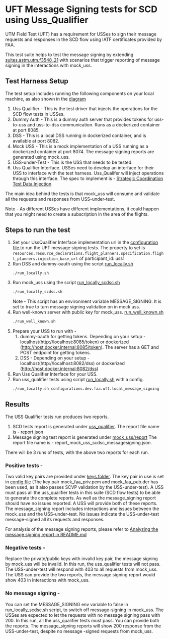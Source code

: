 # UFT Message Signing tests for SCD using Uss_Qualifier

UTM Field Test (UFT) has a requirement for USSes to sign their message requests
and responses in the SCD flow using IATF certificates provided by FAA.

This test suite helps to test the message signing by extending [suites.astm.utm.f3548_21](../../../astm/utm/f3548_21.yaml)
with scenarios that trigger reporting of message signing in the interactions with mock_uss.

## Test Harness Setup

The test setup includes running the following components on your local machine, as also shown in the [diagram](./InterUss%20Test%20Harness%20With%20Message%20Signing.png)

1. Uss Qualifier - This is the test driver that injects the operations for the SCD flow tests in USSes.
2. Dummy Auth - This is a dummy auth server that provides tokens for uss-to-uss and uss-to-dss communication. Runs as a dockerized container at port 8085.
3. DSS - This is a local DSS running in dockerized container, and is available at port 8082.
4. Mock USS - This is a mock implementation of a USS running as a dockerized container at port 8074. The message signing reports are generated using mock_uss.
5. USS-under-Test - This is the USS that needs to be tested.
6. Uss Qualifier Interface. USSes need to develop an interface for their USS
to interface with the test harness. Uss_Qualifer will inject operations through this interface. The spec to
implement is - [Strategic Coordination Test Data Injection](https://github.com/interuss/automated_testing_interfaces/blob/fa3a5f544161c408f50255630a23b670c74a67d1/scd/v1/scd.yaml)

The main idea behind the tests is that mock_uss will consume and validate all the requests and responses from USS-under-test.

Note - As different USSes have different implementations, it could happen that you might need to create a subscription in the area of the flights.

## Steps to run the test

1. Set your UssQualifier Interface implementation url in the [configuration file ](../../../../configurations/dev/faa/uft/local_message_signing.yaml )to run the UFT message signing tests.
The property to set is `resources.resource_declarations.flight_planners.specification.flight_planners.injection_base_url` of participant_id: uss1
2. Run DSS and dummy-oauth using the script [run_locally.sh](../../../../../../build/dev/run_locally.sh)
    ```bash
    ./run_locally.sh
    ```
3. Run mock_uss using the script [run_locally_scdsc.sh](../../../../../mock_uss/run_locally_scdsc.sh)
    ```bash
   ./run_locally_scdsc.sh
    ```
   Note - This script has an environment variable MESSAGE_SIGNING. It is set to true to turn message signing validation on in mock uss.
4. Run well-known server with public key for mock_uss. [run_well_known.sh](../../../../../messagesigning/run_well_known.sh)
    ```bash
   ./run_well_known.sh
   ```
5. Prepare your USS to run with -
   1. dummy-oauth for getting tokens. Depending on your setup - localhost(http://localhost:8085/token) or dockerized (http://host.docker.internal:8085/token). The server has a GET and POST endpoint for getting tokens.
   2. DSS - Depending on your setup - localhost(http://localhost:8082/dss) or dockerized (http://host.docker.internal:8082/dss)
6. Run Uss Qualifier Interface for your USS.
7. Run uss_qualifier tests using script [run_locally.sh](../../../../../uss_qualifier/run_locally.sh) with a config.
    ```bash
   ./run_locally.sh configurations.dev.faa.uft.local_message_signing
   ```

## Results

The USS Qualifier tests run produces two reports.
1. SCD tests report is generated under [uss_qualifier](../../../../../uss_qualifier).
The report file name is - report.json
2. Message signing test report is generated under [mock_uss/report](../../../../../mock_uss/report)
The report file name is - report_mock_uss_scdsc_messagesigning.json.

There will be 3 runs of tests, with the above two reports for each run.

### Positive tests -
Two valid key pairs are provided under [keys folder](../../../../../messagesigning/keys).
The key pair in use is set in [config file](../../../../../messagesigning/config.py)
(The key pair mock_faa_priv.pem and mock_faa_pub.der has been used, as it also passes SCVP validation by the USS-under-test).
A USS must pass all the uss_qualifier tests in this suite (SCD flow tests) to be able to generate the complete reports.
As well as the message_signing report should have no issues reported. A USS will provide both of these reports.
The message_signing report includes interactions and issues between the mock_uss and the USS-under-test.
No issues indicate the USS-under-test message-signed all its requests and responses.

For analysis of the message signing reports, please refer to [Analyzing the message signing report in README.md](../../../../../messagesigning/README.md)

### Negative tests -
Replace the private/public keys with invalid key pair, the message signing by mock_uss will be invalid.
In this run, the uss_qualifier tests will not pass.
The USS-under-test will respond with 403 to all requests from mock_uss.
The USS can provide the two reports, the message signing report would show 403 in interactions with mock_uss.

### No message signing -
You can set the MESSAGE_SIGNING env variable to false in run_locally_scdsc.sh script, to switch off message-signing in mock_uss.
The USSes are expected to let the requests with no message signing pass with 200. In this run, all the uss_qualifier tests must pass.
You can provide both the reports. The message_signing reports will show 200 response from the USS-under-test,
despite no message -signed requests from mock_uss.
